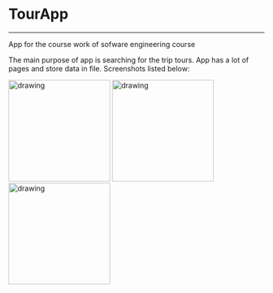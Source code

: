 # TourApp
___
App for the course work of sofware engineering course

The main purpose of app is searching for the trip tours. App has a lot of pages and store data in file.
Screenshots listed below:

<img src="https://sun9-north.userapi.com/sun9-88/s/v1/if2/yiY0fpEI4rXbOcg8JezPL1zi_M-AaGaOuyHGBsuisLfib0mRnh_5amnwI4iY8YBs8HgjTIqF6qjOHnfGf8F-Mu9A.jpg?size=393x807&quality=96&type=album" alt="drawing" width="200"/>
<img src="https://sun1.userapi.com/sun1-47/s/v1/if2/ygOQ2EIdXpHyKo9vUkVljGRfEGkt1oveC78OworDo1AH-y7CtuppG3HVja3FMVs40n1DPSs4OMEHbRsK8QGoYEqT.jpg?size=393x807&quality=96&type=album" alt="drawing" width="200"/>
<img src="https://sun9-north.userapi.com/sun9-85/s/v1/if2/mToc4bnvvzneUmo0YGw-dilLZrlFcpZwozvOAF9PUWgcbBxs-GyHZvITG1mVbZyim9sEutFyaI3pAIQz2KMYI2Zs.jpg?size=393x807&quality=96&type=album" alt="drawing" width="200"/>